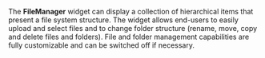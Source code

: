 The **FileManager** widget can display a collection of hierarchical items that present a file system structure. The widget allows end-users to easily upload and select files and to change folder structure (rename, move, copy and delete files and folders). File and folder management capabilities are fully customizable and can be switched off if necessary.